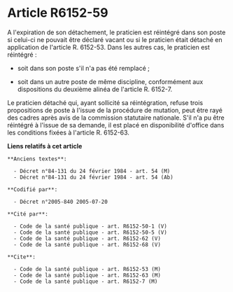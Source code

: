 # Article R6152-59

A l'expiration de son détachement, le praticien est réintégré dans son poste si celui-ci ne pouvait être déclaré vacant ou si
le praticien était détaché en application de l'article R. 6152-53. Dans les autres cas, le praticien est réintégré :

- soit dans son poste s'il n'a pas été remplacé ;

- soit dans un autre poste de même discipline, conformément aux dispositions du deuxième alinéa de l'article R. 6152-7.

Le praticien détaché qui, ayant sollicité sa réintégration, refuse trois propositions de poste à l'issue de la procédure de
mutation, peut être rayé des cadres après avis de la commission statutaire nationale. S'il n'a pu être réintégré à l'issue de
sa demande, il est placé en disponibilité d'office dans les conditions fixées à l'article R. 6152-63.

**Liens relatifs à cet article**

	**Anciens textes**:

	  - Décret n°84-131 du 24 février 1984 - art. 54 (M)
	  - Décret n°84-131 du 24 février 1984 - art. 54 (Ab)

	**Codifié par**:

	  - Décret n°2005-840 2005-07-20

	**Cité par**:

	  - Code de la santé publique - art. R6152-50-1 (V)
	  - Code de la santé publique - art. R6152-50-5 (V)
	  - Code de la santé publique - art. R6152-62 (V)
	  - Code de la santé publique - art. R6152-68 (V)

	**Cite**:

	  - Code de la santé publique - art. R6152-53 (M)
	  - Code de la santé publique - art. R6152-63 (M)
	  - Code de la santé publique - art. R6152-7 (M)
